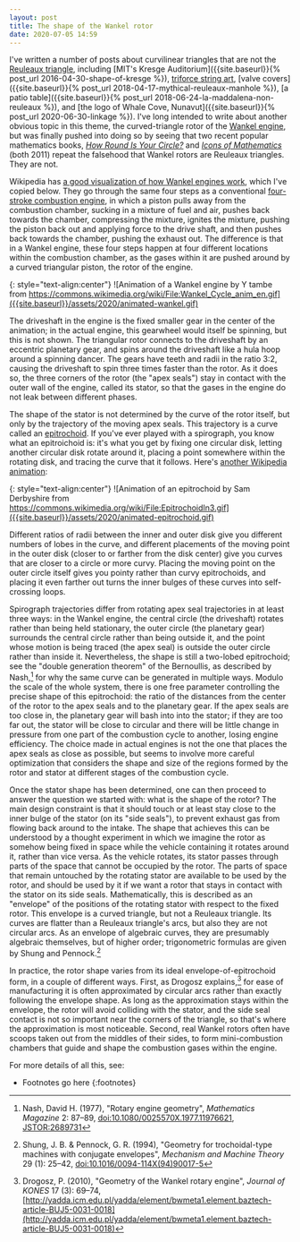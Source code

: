 ```yaml
---
layout: post
title: The shape of the Wankel rotor
date: 2020-07-05 14:59
---
```

I've written a number of posts about curvilinear triangles that are not the [Reuleaux triangle](https://en.wikipedia.org/wiki/Reuleaux_triangle), including [MIT's Kresge Auditorium]({{site.baseurl}}{% post_url 2016-04-30-shape-of-kresge %}), [triforce string art](https://web.archive.org/web/20190217225035/https://plus.google.com/100003628603413742554/posts/DpF5krEaU9u), [valve covers]({{site.baseurl}}{% post_url 2018-04-17-mythical-reuleaux-manhole %}), [a patio table]({{site.baseurl}}{% post_url 2018-06-24-la-maddalena-non-reuleaux %}), and [the logo of Whale Cove, Nunavut]({{site.baseurl}}{% post_url 2020-06-30-linkage %}). I've long intended to write about another obvious topic in this theme, the curved-triangle rotor of the [Wankel engine](https://en.wikipedia.org/wiki/Wankel_engine), but was finally pushed into doing so by seeing that two recent popular mathematics books, _[How Round Is Your Circle?](https://en.wikipedia.org/wiki/How_Round_Is_Your_Circle)_ and _[Icons of Mathematics](https://en.wikipedia.org/wiki/Icons_of_Mathematics)_ (both 2011) repeat the falsehood that Wankel rotors are Reuleaux triangles. They are not.

Wikipedia has [a good visualization of how Wankel engines work](https://commons.wikimedia.org/wiki/File:Wankel_Cycle_anim_en.gif), which I've copied below. They go through the same four steps as a conventional [four-stroke combustion engine](https://en.wikipedia.org/wiki/Four-stroke_engine), in which a piston pulls away from the combustion chamber, sucking in a mixture of fuel and air, pushes back towards the chamber, compressing the mixture, ignites the mixture, pushing the piston back out and applying force to the drive shaft, and then pushes back towards the chamber, pushing the exhaust out. The difference is that in a Wankel engine, these four steps happen at four different locations within the combustion chamber, as the gases within it are pushed around by a curved triangular piston, the rotor of the engine.

{: style="text-align:center"}
![Animation of a Wankel engine by Y tambe from https://commons.wikimedia.org/wiki/File:Wankel_Cycle_anim_en.gif]({{site.baseurl}}/assets/2020/animated-wankel.gif)

The driveshaft in the engine is the fixed smaller gear in the center of the animation; in the actual engine, this gearwheel would itself be spinning, but this is not shown. The triangular rotor connects to the driveshaft by an eccentric planetary gear, and spins around the driveshaft like a hula hoop around a spinning dancer. The gears have teeth and radii in the ratio 3:2, causing the driveshaft to spin three times faster than the rotor. As it does so, the three corners of the rotor (the "apex seals") stay in contact with the outer wall of the engine, called its stator, so that the gases in the engine do not leak between different phases.

The shape of the stator is not determined by the curve of the rotor itself, but only by the trajectory of the moving apex seals. This trajectory is a curve called an [epitrochoid](https://en.wikipedia.org/wiki/Epitrochoid). If you've ever played with a spirograph, you know what an epitroichoid is: it's what you get by fixing one circular disk, letting another circular disk rotate around it, placing a point somewhere within the rotating disk, and tracing the curve that it follows. Here's [another Wikipedia animation](https://commons.wikimedia.org/wiki/File:EpitrochoidIn3.gif):

{: style="text-align:center"}
![Animation of an epitrochoid by Sam Derbyshire from https://commons.wikimedia.org/wiki/File:EpitrochoidIn3.gif]({{site.baseurl}}/assets/2020/animated-epitrochoid.gif)

Different ratios of radii between the inner and outer disk give you different numbers of lobes in the curve, and different placements of the moving point in the outer disk (closer to or farther from the disk center) give you curves that are closer to a circle or more curvy. Placing the moving point on the outer circle itself gives you pointy rather than curvy epitrochoids, and placing it even farther out turns the inner bulges of these curves into self-crossing loops.

Spirograph trajectories differ from rotating apex seal trajectories in at least three ways: in the Wankel engine, the central circle (the driveshaft) rotates rather than being held stationary, the outer circle (the planetary gear) surrounds the central circle rather than being outside it, and the point whose motion is being traced (the apex seal) is outside the outer circle rather than inside it. Nevertheless, the shape is still a two-lobed epitrochoid; see the "double generation theorem" of the Bernoullis, as described by Nash,[^nash] for why the same curve can be generated in multiple ways. Modulo the scale of the whole system, there is one free parameter controlling the precise shape of this epitrochoid: the ratio of the distances from the center of the rotor to the apex seals and to the planetary gear. If the apex seals are too close in, the planetary gear will bash into into the stator; if they are too far out, the stator will be close to circular and there will be little change in pressure from one part of the combustion cycle to another, losing engine efficiency. The choice made in actual engines is not the one that places the apex seals as close as possible, but seems to involve more careful optimization that considers the shape and size of the regions formed by the rotor and stator at different stages of the combustion cycle.

Once the stator shape has been determined, one can then proceed to answer the question we started with: what is the shape of the rotor? The main design constraint is that it should touch or at least stay close to the inner bulge of the stator (on its "side seals"), to prevent exhaust gas from flowing back around to the intake. The shape that achieves this can be understood by a thought experiment in which we imagine the rotor as somehow being fixed in space while the vehicle containing it rotates around it, rather than vice versa. As the vehicle rotates, its stator passes through parts of the space that cannot be occupied by the rotor. The parts of space that remain untouched by the rotating stator are available to be used by the rotor, and should be used by it if we want a rotor that stays in contact with the stator on its side seals. Mathematically, this is described as an "envelope" of the positions of the rotating stator with respect to the fixed rotor. This envelope is a curved triangle, but not a Reuleaux triangle. Its curves are flatter than a Reuleaux triangle's arcs, but also they are not circular arcs. As an envelope of algebraic curves, they are presumably algebraic themselves, but of higher order; trigonometric formulas are given by Shung and Pennock.[^sp]

In practice, the rotor shape varies from its ideal envelope-of-epitrochoid form, in a couple of different ways. First, as Drogosz explains,[^drogosz] for ease of manufacturing it is often approximated by circular arcs rather than exactly following the envelope shape. As long as the approximation stays within the envelope, the rotor will avoid colliding with the stator, and the side seal contact is not so important near the corners of the triangle, so that's where the approximation is most noticeable. Second, real Wankel rotors often have scoops taken out from the middles of their sides, to form mini-combustion chambers that guide and shape the combustion gases within the engine.

For more details of all this, see:

* Footnotes go here
{:footnotes}

[^nash]: Nash, David H. (1977), "Rotary engine geometry", _Mathematics Magazine_ 2: 87–89, [doi:10.1080/0025570X.1977.11976621](https://doi.org/doi:10.1080/0025570X.1977.11976621), [JSTOR:2689731](https://www.jstor.org/stable/2689731)

[^sp]: Shung, J. B. & Pennock, G. R. (1994), "Geometry for trochoidal-type machines with conjugate envelopes", _Mechanism and Machine Theory_ 29 (1): 25–42, [doi:10.1016/0094-114X(94)90017-5](https://doi.org/10.1016/0094-114X(94)90017-5)

[^drogosz]: Drogosz, P. (2010), "Geometry of the Wankel rotary engine", _Journal of KONES_ 17 (3): 69–74, [http://yadda.icm.edu.pl/yadda/element/bwmeta1.element.baztech-article-BUJ5-0031-0018](http://yadda.icm.edu.pl/yadda/element/bwmeta1.element.baztech-article-BUJ5-0031-0018)